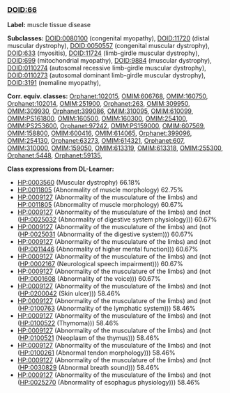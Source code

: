 
### [DOID:66](http://purl.obolibrary.org/obo/DOID_66)
**Label:** muscle tissue disease

**Subclasses:** [DOID:0080100](http://purl.obolibrary.org/obo/DOID_0080100) (congenital myopathy), [DOID:11720](http://purl.obolibrary.org/obo/DOID_11720) (distal muscular dystrophy), [DOID:0050557](http://purl.obolibrary.org/obo/DOID_0050557) (congenital muscular dystrophy), [DOID:633](http://purl.obolibrary.org/obo/DOID_633) (myositis), [DOID:11724](http://purl.obolibrary.org/obo/DOID_11724) (limb-girdle muscular dystrophy), [DOID:699](http://purl.obolibrary.org/obo/DOID_699) (mitochondrial myopathy), [DOID:9884](http://purl.obolibrary.org/obo/DOID_9884) (muscular dystrophy), [DOID:0110274](http://purl.obolibrary.org/obo/DOID_0110274) (autosomal recessive limb-girdle muscular dystrophy), [DOID:0110273](http://purl.obolibrary.org/obo/DOID_0110273) (autosomal dominant limb-girdle muscular dystrophy), [DOID:3191](http://purl.obolibrary.org/obo/DOID_3191) (nemaline myopathy), 

**Corr. equiv. classes:** [Orphanet:102015](http://www.orpha.net/ORDO/Orphanet_102015), [OMIM:606768](http://purl.obolibrary.org/obo/OMIM_606768), [OMIM:160750](http://purl.obolibrary.org/obo/OMIM_160750), [Orphanet:102014](http://www.orpha.net/ORDO/Orphanet_102014), [OMIM:251900](http://purl.obolibrary.org/obo/OMIM_251900), [Orphanet:263](http://www.orpha.net/ORDO/Orphanet_263), [OMIM:309950](http://purl.obolibrary.org/obo/OMIM_309950), [OMIM:309930](http://purl.obolibrary.org/obo/OMIM_309930), [Orphanet:399086](http://www.orpha.net/ORDO/Orphanet_399086), [OMIM:310095](http://purl.obolibrary.org/obo/OMIM_310095), [OMIM:610099](http://purl.obolibrary.org/obo/OMIM_610099), [OMIM:PS161800](http://purl.obolibrary.org/obo/OMIM_PS161800), [OMIM:160500](http://purl.obolibrary.org/obo/OMIM_160500), [OMIM:160300](http://purl.obolibrary.org/obo/OMIM_160300), [OMIM:254100](http://purl.obolibrary.org/obo/OMIM_254100), [OMIM:PS253600](http://purl.obolibrary.org/obo/OMIM_PS253600), [Orphanet:97242](http://www.orpha.net/ORDO/Orphanet_97242), [OMIM:PS159000](http://purl.obolibrary.org/obo/OMIM_PS159000), [OMIM:607569](http://purl.obolibrary.org/obo/OMIM_607569), [OMIM:158800](http://purl.obolibrary.org/obo/OMIM_158800), [OMIM:600416](http://purl.obolibrary.org/obo/OMIM_600416), [OMIM:614065](http://purl.obolibrary.org/obo/OMIM_614065), [Orphanet:399096](http://www.orpha.net/ORDO/Orphanet_399096), [OMIM:254130](http://purl.obolibrary.org/obo/OMIM_254130), [Orphanet:63273](http://www.orpha.net/ORDO/Orphanet_63273), [OMIM:614321](http://purl.obolibrary.org/obo/OMIM_614321), [Orphanet:607](http://www.orpha.net/ORDO/Orphanet_607), [OMIM:310000](http://purl.obolibrary.org/obo/OMIM_310000), [OMIM:159050](http://purl.obolibrary.org/obo/OMIM_159050), [OMIM:613319](http://purl.obolibrary.org/obo/OMIM_613319), [OMIM:613318](http://purl.obolibrary.org/obo/OMIM_613318), [OMIM:255300](http://purl.obolibrary.org/obo/OMIM_255300), [Orphanet:5448](http://www.orpha.net/ORDO/Orphanet_5448), [Orphanet:59135](http://www.orpha.net/ORDO/Orphanet_59135), 

**Class expressions from DL-Learner:**

- [HP:0003560](http://purl.obolibrary.org/obo/HP_0003560) (Muscular dystrophy) 66.18%
- [HP:0011805](http://purl.obolibrary.org/obo/HP_0011805) (Abnormality of muscle morphology) 62.75%
- [HP:0009127](http://purl.obolibrary.org/obo/HP_0009127) (Abnormality of the musculature of the limbs) and [HP:0011805](http://purl.obolibrary.org/obo/HP_0011805) (Abnormality of muscle morphology) 60.67%
- [HP:0009127](http://purl.obolibrary.org/obo/HP_0009127) (Abnormality of the musculature of the limbs) and (not ([HP:0025032](http://purl.obolibrary.org/obo/HP_0025032) (Abnormality of digestive system physiology))) 60.67%
- [HP:0009127](http://purl.obolibrary.org/obo/HP_0009127) (Abnormality of the musculature of the limbs) and (not ([HP:0025031](http://purl.obolibrary.org/obo/HP_0025031) (Abnormality of the digestive system))) 60.67%
- [HP:0009127](http://purl.obolibrary.org/obo/HP_0009127) (Abnormality of the musculature of the limbs) and (not ([HP:0011446](http://purl.obolibrary.org/obo/HP_0011446) (Abnormality of higher mental function))) 60.67%
- [HP:0009127](http://purl.obolibrary.org/obo/HP_0009127) (Abnormality of the musculature of the limbs) and (not ([HP:0002167](http://purl.obolibrary.org/obo/HP_0002167) (Neurological speech impairment))) 60.67%
- [HP:0009127](http://purl.obolibrary.org/obo/HP_0009127) (Abnormality of the musculature of the limbs) and (not ([HP:0001608](http://purl.obolibrary.org/obo/HP_0001608) (Abnormality of the voice))) 60.67%
- [HP:0009127](http://purl.obolibrary.org/obo/HP_0009127) (Abnormality of the musculature of the limbs) and (not ([HP:0200042](http://purl.obolibrary.org/obo/HP_0200042) (Skin ulcer))) 58.46%
- [HP:0009127](http://purl.obolibrary.org/obo/HP_0009127) (Abnormality of the musculature of the limbs) and (not ([HP:0100763](http://purl.obolibrary.org/obo/HP_0100763) (Abnormality of the lymphatic system))) 58.46%
- [HP:0009127](http://purl.obolibrary.org/obo/HP_0009127) (Abnormality of the musculature of the limbs) and (not ([HP:0100522](http://purl.obolibrary.org/obo/HP_0100522) (Thymoma))) 58.46%
- [HP:0009127](http://purl.obolibrary.org/obo/HP_0009127) (Abnormality of the musculature of the limbs) and (not ([HP:0100521](http://purl.obolibrary.org/obo/HP_0100521) (Neoplasm of the thymus))) 58.46%
- [HP:0009127](http://purl.obolibrary.org/obo/HP_0009127) (Abnormality of the musculature of the limbs) and (not ([HP:0100261](http://purl.obolibrary.org/obo/HP_0100261) (Abnormal tendon morphology))) 58.46%
- [HP:0009127](http://purl.obolibrary.org/obo/HP_0009127) (Abnormality of the musculature of the limbs) and (not ([HP:0030829](http://purl.obolibrary.org/obo/HP_0030829) (Abnormal breath sound))) 58.46%
- [HP:0009127](http://purl.obolibrary.org/obo/HP_0009127) (Abnormality of the musculature of the limbs) and (not ([HP:0025270](http://purl.obolibrary.org/obo/HP_0025270) (Abnormality of esophagus physiology))) 58.46%


